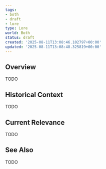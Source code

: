 ```yaml
---
tags:
- both
- draft
- lore
type: Lore
world: Both
status: draft
created: '2025-08-11T13:08:46.102797+00:00'
updated: '2025-08-11T13:08:48.325819+00:00'
---
```



## Overview

TODO
## Historical Context

TODO
## Current Relevance

TODO
## See Also

TODO
